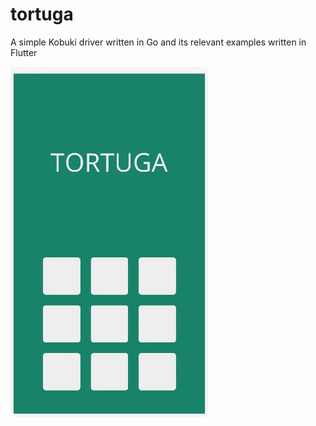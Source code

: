 # tortuga

A simple Kobuki driver written in Go and its relevant examples written in Flutter

<img src="assets/example.gif" width="316">

<br/> <br/>

